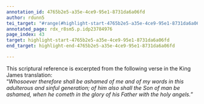 ```yaml
---
annotation_id: 4765b2e5-a35e-4ce9-95e1-8731da6a06fd
author: rdunn5
tei_target: "#range(#highlight-start-4765b2e5-a35e-4ce9-95e1-8731da6a06fd, #highlight-end-4765b2e5-a35e-4ce9-95e1-8731da6a06fd)"
annotated_page: rdx_r8sm5.p.idp23784976
page_index: 43
target: highlight-start-4765b2e5-a35e-4ce9-95e1-8731da6a06fd
end_target: highlight-end-4765b2e5-a35e-4ce9-95e1-8731da6a06fd

---
```

This scriptural reference is excerpted from the following verse in the King James translation:  
“*Whosoever therefore shall be ashamed of me and of my words in this adulterous and sinful generation; of him also shall the Son of man be ashamed, when he cometh in the glory of his Father with the holy angels.*”